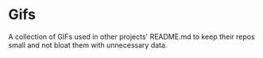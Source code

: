 # Gifs

A collection of GIFs used in other projects' README.md to keep their repos small and not bloat them
with unnecessary data.
